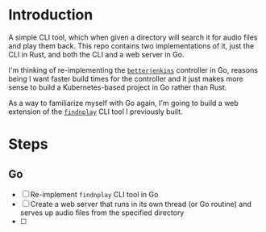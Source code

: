 # Introduction

A simple CLI tool, which when given a directory will search it for audio files and play them back. This repo contains two implementations of it, just the CLI in Rust, and both the CLI and a web server in Go.

I'm thinking of re-implementing the [`betterjenkins`](https://www.github.com/teejas/betterjenkins) controller in Go, reasons being I want faster build times for the controller and it just makes more sense to build a Kubernetes-based project in Go rather than Rust.

As a way to familiarize myself with Go again, I'm going to build a web extension of the [`findnplay`](https://www.github.com/teejas/findnplay) CLI tool I previously built.

# Steps
## Go
- [ ] Re-implement `findnplay` CLI tool in Go
- [ ] Create a web server that runs in its own thread (or Go routine) and serves up audio files from the specified directory
- [ ] 